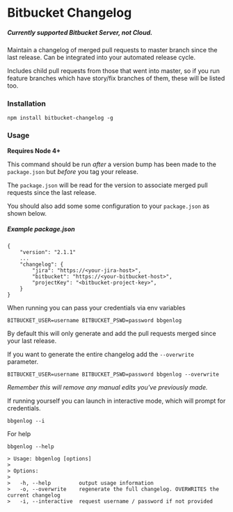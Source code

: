 # Bitbucket Changelog

##### Currently supported Bitbucket Server, _not Cloud_.

Maintain a changelog of merged pull requests to master branch since 
the last release. Can be integrated into your automated release cycle.

Includes child pull requests from those that went into master, so if you
run feature branches which have story/fix branches of them, these will be listed too.

### Installation

	npm install bitbucket-changelog -g

### Usage

__Requires Node 4+__

This command should be run _after_ a version bump has been made to the `package.json`
but _before_ you tag your release.

The `package.json` will be read for the version to associate merged pull requests
since the last release.

You should also add some some configuration to your `package.json` as shown below.

##### Example package.json

	{
		"version": "2.1.1"
		...
		"changelog": {
            "jira": "https://<your-jira-host>",
            "bitbucket": "https://<your-bitbucket-host>",
            "projectKey": "<bitbucket-project-key>",
        }
    }

When running you can pass your credentials via env variables

	BITBUCKET_USER=username BITBUCKET_PSWD=password bbgenlog
	
By default this will only generate and add the pull requests merged since your last release.

If you want to generate the entire changelog add the `--overwrite` parameter. 

	BITBUCKET_USER=username BITBUCKET_PSWD=password bbgenlog --overwrite

_Remember this will remove any manual edits you've previously made._

If running yourself you can launch in interactive mode, which will prompt for credentials.

	bbgenlog --i

For help
	
    bbgenlog --help

    > Usage: bbgenlog [options]
	> 
    > Options:
	> 
    >   -h, --help         output usage information
    >   -o, --overwrite    regenerate the full changelog. OVERWRITES the current changelog
    >   -i, --interactive  request username / password if not provided
